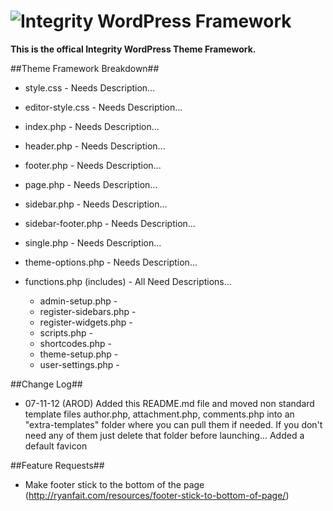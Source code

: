 ![Integrity](http://integrityfb.com/logo.png) WordPress Framework
=======

<strong>This is the offical Integrity WordPress Theme Framework.</strong>

##Theme Framework Breakdown##

* style.css - Needs Description...

* editor-style.css - Needs Description...

* index.php - Needs Description...

* header.php - Needs Description...

* footer.php - Needs Description...

* page.php - Needs Description...

* sidebar.php - Needs Description...

* sidebar-footer.php - Needs Description...

* single.php - Needs Description...

* theme-options.php - Needs Description...

* functions.php (includes) - All Need Descriptions...
	* admin-setup.php -
	* register-sidebars.php -
	* register-widgets.php -
	* scripts.php -
	* shortcodes.php -
	* theme-setup.php -
	* user-settings.php -
	
##Change Log##

* 07-11-12 (AROD) Added this README.md file and moved non standard template files author.php, attachment.php, comments.php into an "extra-templates" folder where you can pull them if needed. If you don't need any of them just delete that folder before launching... Added a default favicon

##Feature Requests##

* Make footer stick to the bottom of the page (http://ryanfait.com/resources/footer-stick-to-bottom-of-page/)




